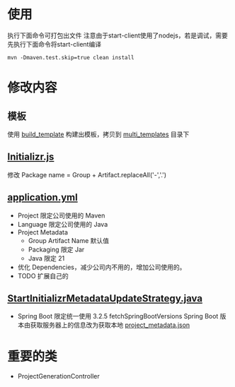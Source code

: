 # 使用
执行下面命令可打包出文件
注意由于start-client使用了nodejs，若是调试，需要先执行下面命令将start-client编译
```shell
mvn -Dmaven.test.skip=true clean install
```

# 修改内容
## 模板
使用 [build_template](../seal-kiss-multi-template/build_template.sh) 构建出模板，拷贝到 [multi_templates](start-site/src/main/resources/multi_templates) 目录下

## [Initializr.js](start-client%2Fsrc%2Fcomponents%2Freducer%2FInitializr.js)
修改 Package name = Group + Artifact.replaceAll('-','.')

## [application.yml](start-site%2Fsrc%2Fmain%2Fresources%2Fapplication.yml)
* Project 限定公司使用的 Maven
* Language 限定公司使用的 Java
* Project Metadata
  * Group Artifact Name 默认值
  * Packaging 限定 Jar
  * Java 限定 21
* 优化 Dependencies，减少公司内不用的，增加公司使用的。
* TODO 扩展自己的


## [StartInitializrMetadataUpdateStrategy.java](start-site%2Fsrc%2Fmain%2Fjava%2Fio%2Fspring%2Fstart%2Fsite%2Fsupport%2FStartInitializrMetadataUpdateStrategy.java)
* Spring Boot 限定统一使用 3.2.5
fetchSpringBootVersions Spring Boot 版本由获取服务器上的信息改为获取本地 [project_metadata.json](start-site%2Fsrc%2Fmain%2Fresources%2Fproject_metadata.json)

# 重要的类
* ProjectGenerationController